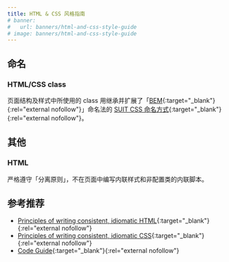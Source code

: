 ```yaml
---
title: HTML & CSS 风格指南
# banner:
#   url: banners/html-and-css-style-guide
# image: banners/html-and-css-style-guide
---
```


## 命名

### HTML/CSS class

页面结构及样式中所使用的 class 用继承并扩展了「[BEM](http://getbem.com/){:target="_blank"}{:rel="external nofollow"}」命名法的 [SUIT CSS 命名方式](https://github.com/suitcss/suit/blob/master/doc/naming-conventions.md){:target="_blank"}{:rel="external nofollow"}。

## 其他

### HTML

严格遵守「分离原则」，不在页面中编写内联样式和非配置类的内联脚本。

## 参考推荐

- [Principles of writing consistent, idiomatic HTML](https://github.com/necolas/idiomatic-html){:target="_blank"}{:rel="external nofollow"}
- [Principles of writing consistent, idiomatic CSS](https://github.com/necolas/idiomatic-css){:target="_blank"}{:rel="external nofollow"}
- [Code Guide](https://codeguide.co/){:target="_blank"}{:rel="external nofollow"}
